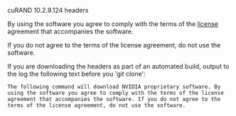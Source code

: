 cuRAND 10.2.9.124 headers

By using the software you agree to comply with the terms of the [license](https://gitlab.com/nvidia/headers/cuda/curand/-/blob/main/LICENSE) agreement 
that accompanies the software. 

If you do not agree to the terms of the license agreement, do not use the software.

If you are downloading the headers as part of an automated build, output to the log the following text before you 'git clone':

`The following command will download NVIDIA proprietary software. By using the software you agree to comply with the terms of the license agreement that accompanies the software. If you do not agree to the terms of the license agreement, do not use the software.`
